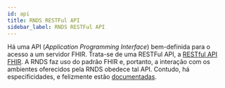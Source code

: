 ```yaml
---
id: api
title: RNDS RESTFul API
sidebar_label: RNDS RESTFul API
---
```


Há uma API (_Application Programming Interface_) bem-definida para o acesso
a um servidor FHIR. Trata-se de uma RESTFul API, a [RESTful API FHIR](http://hl7.org/fhir/http.html). A RNDS faz uso do padrão FHIR e, portanto, a interação com
os ambientes oferecidos pela RNDS obedece tal API. Contudo, há especificidades, e felizmente estão [documentadas](https://documenter.getpostman.com/view/215332/TVK8bfXN).
